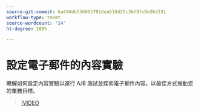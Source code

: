 ```yaml
---
source-git-commit: 6a490db336065781dea510d25c3bf9fc8e0b3181
workflow-type: tm+mt
source-wordcount: '24'
ht-degree: 100%

---
```

# 設定電子郵件的內容實驗

瞭解如何設定內容實驗以進行 A/B 測試並探索電子郵件內容，以最佳方式推動您的業務目標。

>[!VIDEO](https://video.tv.adobe.com/v/3419893/?learn=on)